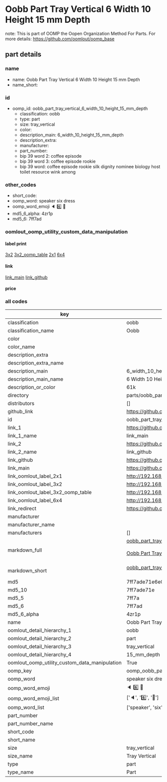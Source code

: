 # Oobb Part Tray Vertical 6 Width 10 Height 15 mm Depth  

note: This is part of OOMP the Oopen Organization Method For Parts. For more details: https://github.com/oomlout/oomp_base

##  part details
  







### name
* name: Oobb Part Tray Vertical 6 Width 10 Height 15 mm Depth
* name_short: 
### id
* oomp_id: oobb_part_tray_vertical_6_width_10_height_15_mm_depth
  * classification: oobb
  * type: part
  * size: tray_vertical
  * color: 
  * description_main: 6_width_10_height_15_mm_depth
  * description_extra: 
  * manufacturer: 
  * part_number: 
  * bip 39 word 2: coffee episode
  * bip 39 word 3: coffee episode rookie
  * bip 39 word: coffee episode rookie silk dignity nominee biology host toilet resource wink among

### other_codes
* short_code: 
* oomp_word: speaker six dress
* oomp_word_emoji :speaker: :six: :dress:
* md5_6_alpha: 4zr1p
* md5_6: 7ff7ad






### oomlout_oomp_utility_custom_data_manipulation
#### label print
[3x2](http://192.168.1.245:1112/?label=oomp%204zr1p)
[3x2_oomp_table](http://192.168.1.108:1112/?label=oomp%204zr1p)
[2x1](http://192.168.1.242:1112/?label=oomp%204zr1p)
[6x4](http://192.168.1.55:1112/?label=oomp%204zr1p)    

#### link

[link_main](https://github.com/oomlout/oomlout_oomp_version_1_messy/tree/main/parts/oobb_part_tray_vertical_6_width_10_height_15_mm_depth) [link_github](https://github.com/oomlout/oomlout_oomp_version_1_messy/tree/main/parts/oobb_part_tray_vertical_6_width_10_height_15_mm_depth)                             

#### price







### all codes 
| key | value |  
| --- | --- |  
| classification | oobb |  
| classification_name | Oobb |  
| color |  |  
| color_name |  |  
| description_extra |  |  
| description_extra_name |  |  
| description_main | 6_width_10_height_15_mm_depth |  
| description_main_name | 6 Width 10 Height 15 mm Depth |  
| description_or_color | 61k |  
| directory | parts/oobb_part_tray_vertical_6_width_10_height_15_mm_depth |  
| distributors | [] |  
| github_link | https://github.com/oomlout/oomlout_oomp_part_src/tree/main/parts/oobb_part_tray_vertical_6_width_10_height_15_mm_depth |  
| id | oobb_part_tray_vertical_6_width_10_height_15_mm_depth |  
| link_1 | https://github.com/oomlout/oomlout_oomp_version_1_messy/tree/main/parts/oobb_part_tray_vertical_6_width_10_height_15_mm_depth |  
| link_1_name | link_main |  
| link_2 | https://github.com/oomlout/oomlout_oomp_version_1_messy/tree/main/parts/oobb_part_tray_vertical_6_width_10_height_15_mm_depth |  
| link_2_name | link_github |  
| link_github | https://github.com/oomlout/oomlout_oomp_version_1_messy/tree/main/parts/oobb_part_tray_vertical_6_width_10_height_15_mm_depth |  
| link_main | https://github.com/oomlout/oomlout_oomp_version_1_messy/tree/main/parts/oobb_part_tray_vertical_6_width_10_height_15_mm_depth |  
| link_oomlout_label_2x1 | http://192.168.1.242:1112/?label=oomp%204zr1p |  
| link_oomlout_label_3x2 | http://192.168.1.245:1112/?label=oomp%204zr1p |  
| link_oomlout_label_3x2_oomp_table | http://192.168.1.108:1112/?label=oomp%204zr1p |  
| link_oomlout_label_6x4 | http://192.168.1.55:1112/?label=oomp%204zr1p |  
| link_redirect | https://github.com/oomlout/oomlout_oomp_version_1_messy/tree/main/parts/oobb_part_tray_vertical_6_width_10_height_15_mm_depth |  
| manufacturer |  |  
| manufacturer_name |  |  
| manufacturers | [] |  
| markdown_full | [oobb_part_tray_vertical_6_width_10_height_15_mm_depth](none)<br>[](none)<br>[Oobb Part Tray Vertical 6 Width 10 Height 15 Mm Depth](none)<br><br> |  
| markdown_short | [oobb_part_tray_vertical_6_width_10_height_15_mm_depth](none)<br><br> |  
| md5 | 7ff7ade71e6e02ce579f0c897792f969 |  
| md5_10 | 7ff7ade71e |  
| md5_5 | 7ff7a |  
| md5_6 | 7ff7ad |  
| md5_6_alpha | 4zr1p |  
| name | Oobb Part Tray Vertical 6 Width 10 Height 15 mm Depth |  
| oomlout_detail_hierarchy_1 | oobb |  
| oomlout_detail_hierarchy_2 | part |  
| oomlout_detail_hierarchy_3 | tray_vertical |  
| oomlout_detail_hierarchy_4 | 15_mm_depth |  
| oomlout_oomp_utility_custom_data_manipulation | True |  
| oomp_key | oomp_oobb_part_tray_vertical_6_width_10_height_15_mm_depth |  
| oomp_word | speaker six dress |  
| oomp_word_emoji | :speaker: :six: :dress: |  
| oomp_word_emoji_list | [':speaker:', ':six:', ':dress:'] |  
| oomp_word_list | ['speaker', 'six', 'dress'] |  
| part_number |  |  
| part_number_name |  |  
| short_code |  |  
| short_name |  |  
| size | tray_vertical |  
| size_name | Tray Vertical |  
| type | part |  
| type_name | Part |  

